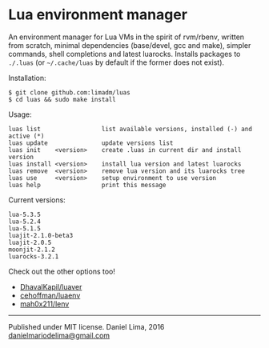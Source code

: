 Lua environment manager
=======================

An environment manager for Lua VMs in the spirit of rvm/rbenv, written from scratch,
minimal dependencies (base/devel, gcc and make), simpler commands, shell completions
and latest luarocks.
Installs packages to `./.luas` (or `~/.cache/luas` by default if the former does not
exist).

Installation:

	$ git clone github.com:limadm/luas
	$ cd luas && sudo make install

Usage:

	luas list                 list available versions, installed (-) and active (*)
	luas update               update versions list
	luas init    <version>    create .luas in current dir and install version
	luas install <version>    install lua version and latest luarocks
	luas remove  <version>    remove lua version and its luarocks tree
	luas use     <version>    setup environment to use version
	luas help                 print this message

Current versions:

	lua-5.3.5
	lua-5.2.4
	lua-5.1.5
	luajit-2.1.0-beta3
	luajit-2.0.5
	moonjit-2.1.2
	luarocks-3.2.1

Check out the other options too!

- [DhavalKapil/luaver](https://github.com/DhavalKapil/luaver)
- [cehoffman/luaenv](https://github.com/cehoffman/luaenv)
- [mah0x211/lenv](https://github.com/mah0x211/lenv)

----

Published under MIT license. Daniel Lima, 2016 <danielmariodelima@gmail.com>
